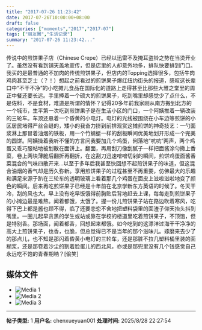 ```yaml
---
title: "2017-07-26 11:23:42"
date: 2017-07-26T10:00:00+08:00
draft: false
categories: ["moments","2017","2017-07"]
tags: ["朋友圈","生活记录"]
summary: "2017-07-26 11:23:42..."
---
```


传说中的煎饼果子店（Chinese Crepe）已经以迅雷不及掩耳盗铃之势在当烫开业了。虽然没有看到铺天盖地宣传，但是店里的人却意外地多，排队快要排到门口。我买的是最普通的不加肉的传统煎饼果子，但店内的Topping选择很多，包括牛肉鸡肉甚至芝士（？！）想起之前看过的煎饼果子爆红纽约街头的报道，感叹这长辈口中“不干不净”的小吃摊儿食品在国际化的道路上走得甚至比那些大雅之堂里的周正中餐还要长远。手里捧着一个硕大的煎饼果子，吃到嘴里却感觉少了点什么，不是佐料，不是食材，难道是所谓的情怀？记得20多年前我家刚从南方搬到北方的一个城市，生平第一次吃到煎饼果子是在生活小区的门口，一个阿姨推着一辆改装的三轮车。车顶还悬着一个昏黄的小电灯。电灯的光线被围绕在小车边等煎饼的小区居民堵得严丝合缝的，矮小的我奋力挤到前排观赏这摊煎饼的神奇技艺：一勺面浆淋上那冒着油烟的铁板，用一个竹蜻蜓一样的刮板瞬间优美地划开形成一个完美的圆饼。阿姨操着我听不懂的方言问我要加几个鸡蛋，俐落地“吭吭”两声，两个鸡蛋又乖巧服帖地被划散在面饼上。翻面，再用刮刀像刮腻子一样把面酱涂匀撒上香菜，卷上两块薄脆后翻折再翻折，在这刮刀迅速噌噌切剁的瞬间，煎饼鸡蛋面酱香菜混合的气味四散开来…以至于多年后我甚至快回想不起煎饼果子的味道，但这混合油烟的香气却是历久弥新。享用煎饼果子的过程甚至不再重要，仿佛最大的乐趣和满足来源于趴在三轮车的透明玻璃上看着那几个鸡蛋在面皮上滋啦滋啦地变了颜色的瞬间。后来再吃煎饼果子已经是十年前在北京学新东方英语的时候了。冬天干冷，刮的风也大。早上没有吃早饭饿得前胸贴后背地赶去上课，每每走到煎饼果子的小摊边最是难熬。闻着都饿，太饿了。握一份儿煎饼果子站在路边吹着寒风，吃得下巴上都是酱也顾不得，临了还要恋恋不舍地把塑料袋里的面渣子仰天抬头抖到嘴里。一圈儿起早贪黑的学生或站或靠在学校的楼道里吃着煎饼果子，不顶饱，但是特别香。那场面，闻着都香，回想起来都饿。如今吃到的这漂洋过海干干净净的高大上煎饼果子，也香，也脆，但总觉得已不是当年的那个滋味儿。琢磨来去少了的那点儿，也不知是那闪着昏黄小电灯的三轮车，还是那脏不拉几塑料桶里装的面糊浆，还是那卷着沙尘的割着脸蛋儿的西北风，亦或是那兜里没有几个钱感觉自己永远吃不饱的青春期呐？[偷笑]

## 媒体文件

- ![Media 1](/Moments/photos/2017-07-26/201707261123420.jpg)
- ![Media 2](/Moments/photos/2017-07-26/201707261123421.jpg)
- ![Media 3](/Moments/photos/2017-07-26/201707261123422.jpg)

---

**帖子类型:** 1
**用户名:** chenxueyuan001
**处理时间:** 2025/8/28 22:27:54